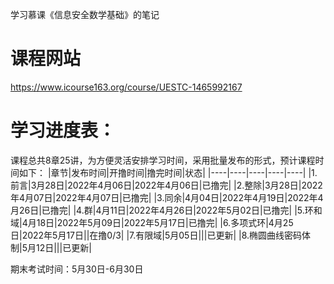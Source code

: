学习慕课《信息安全数学基础》的笔记
# 课程网站

https://www.icourse163.org/course/UESTC-1465992167
# 学习进度表：
课程总共8章25讲，为方便灵活安排学习时间，采用批量发布的形式，预计课程时间如下：
|章节|发布时间|开撸时间|撸完时间|状态|
|----|----|----|----|----|
|1.前言|3月28日|2022年4月06日|2022年4月06日|已撸完|
|2.整除|3月28日|2022年4月07日|2022年4月07日|已撸完|
|3.同余|4月04日|2022年4月19日|2022年4月26日|已撸完|
|4.群|4月11日|2022年4月26日|2022年5月02日|已撸完|
|5.环和域|4月18日|2022年5月09日|2022年5月17日|已撸完|
|6.多项式环|4月25日|2022年5月17日||在撸0/3|
|7.有限域|5月05日|||已更新|
|8.椭圆曲线密码体制|5月12日|||已更新|

期末考试时间：5月30日-6月30日
